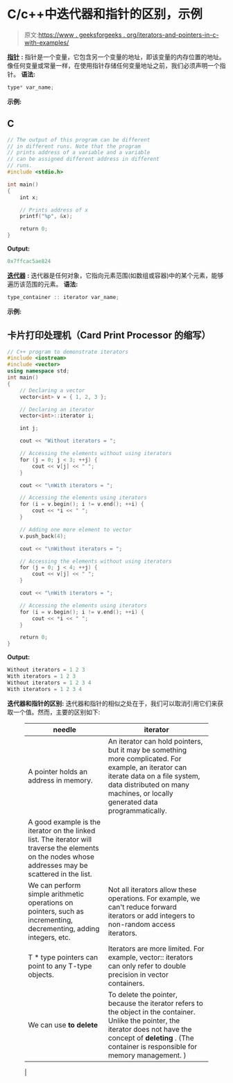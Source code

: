# C/c++中迭代器和指针的区别，示例

> 原文:[https://www . geeksforgeeks . org/iterators-and-pointers-in-c-with-examples/](https://www.geeksforgeeks.org/difference-between-iterators-and-pointers-in-c-c-with-examples/)

[**指针**](https://www.geeksforgeeks.org/pointers-in-c-and-c-set-1-introduction-arithmetic-and-array/) **:** 指针是一个变量，它包含另一个变量的地址，即该变量的内存位置的地址。像任何变量或常量一样，在使用指针存储任何变量地址之前，我们必须声明一个指针。
**语法:**

```cpp
type* var_name;
```

**示例:**

## C

```cpp
// The output of this program can be different
// in different runs. Note that the program
// prints address of a variable and a variable
// can be assigned different address in different
// runs.
#include <stdio.h>

int main()
{
    int x;

    // Prints address of x
    printf("%p", &x);

    return 0;
}
```

**Output:** 

```cpp
0x7ffcac5ae824
```

[**迭代器**](https://www.geeksforgeeks.org/introduction-iterators-c/) **:** 迭代器是任何对象，它指向元素范围(如数组或容器)中的某个元素，能够遍历该范围的元素。
**语法:**

```cpp
type_container :: iterator var_name;
```

**示例:**

## 卡片打印处理机（Card Print Processor 的缩写）

```cpp
// C++ program to demonstrate iterators
#include <iostream>
#include <vector>
using namespace std;
int main()
{
    // Declaring a vector
    vector<int> v = { 1, 2, 3 };

    // Declaring an iterator
    vector<int>::iterator i;

    int j;

    cout << "Without iterators = ";

    // Accessing the elements without using iterators
    for (j = 0; j < 3; ++j) {
        cout << v[j] << " ";
    }

    cout << "\nWith iterators = ";

    // Accessing the elements using iterators
    for (i = v.begin(); i != v.end(); ++i) {
        cout << *i << " ";
    }

    // Adding one more element to vector
    v.push_back(4);

    cout << "\nWithout iterators = ";

    // Accessing the elements without using iterators
    for (j = 0; j < 4; ++j) {
        cout << v[j] << " ";
    }

    cout << "\nWith iterators = ";

    // Accessing the elements using iterators
    for (i = v.begin(); i != v.end(); ++i) {
        cout << *i << " ";
    }

    return 0;
}
```

**Output:** 

```cpp
Without iterators = 1 2 3 
With iterators = 1 2 3 
Without iterators = 1 2 3 4 
With iterators = 1 2 3 4
```

**迭代器和指针的区别:**
迭代器和指针的相似之处在于，我们可以取消引用它们来获取一个值。然而，主要的区别如下:

<figure class="table">

| needle | iterator |
| --- | --- |
| A pointer holds an address in memory. | An iterator can hold pointers, but it may be something more complicated. For example, an iterator can iterate data on a file system, data distributed on many machines, or locally generated data programmatically.
A good example is the iterator on the linked list. The iterator will traverse the elements on the nodes whose addresses may be scattered in the list. |
| We can perform simple arithmetic operations on pointers, such as incrementing, decrementing, adding integers, etc. | Not all iterators allow these operations. For example, we can't reduce forward iterators or add integers to non-random access iterators. |
| T * type pointers can point to any T-type objects. | Iterators are more limited. For example, vector:: iterators can only refer to double precision in vector containers. |
| We can use **to delete** | To delete the pointer, because the iterator refers to the object in the container. Unlike the pointer, the iterator does not have the concept of **deleting** . (The container is responsible for memory management. )
 |

</figure>